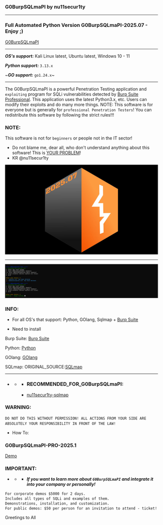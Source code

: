 ### G0BurpSQLmaPI by nu11secur1ty

------------------------------------------------------------------------------------------

### Full Automated Python Version G0BurpSQLmaPI-2025.07 - Enjoy ;)

[G0BurpSQLmaPI](https://github.com/nu11secur1ty/G0BurpSQLmaPI/tree/master/program/Full_Python_Automated)

-----------------------------------------------------------------------------------------

***OS's support:*** Kali Linux latest, Ubuntu latest, Windows 10 - 11

***Python support:*** `3.13.x`

~***GO support:*** `go1.24.x`~

-----------------------------------------------------------------------------------------

The G0BurpSQLmaPI is a powerful Penetration Testing application and `exploiting` program for SQLi vulnerabilities detected by [Burp Suite Professional](https://portswigger.net/burp/releases#professional).
This application uses the latest Python3.x, etc. Users can modify their exploits and do many more things.
NOTE: This software is for everyone but is generally for `professional Penetration Testers`!
You can redistribute this software by following the strict rules!!!

### NOTE:
This software is not for `beginners` or people not in the IT sector!
- Do not blame me, dear all, who don't understand anything about this software! This is [YOUR PROBLEM](https://www.youtube.com/watch?v=q291rwrDiCQ)!
- KR @nu11secur1ty


[![](/Docs/G0BurpSQLmaPI.png)](https://youtu.be/w3co6tvUhWw?si=zeXZqAYqxhSGJ-bh)

------------------------------------------------------------------------------------------------------------

[![](/Docs/menu.png)](https://youtu.be/w3co6tvUhWw?si=zeXZqAYqxhSGJ-bh)

### INFO:
- For all OS's that support: Python, GOlang, Sqlmap + [Burp Suite](https://portswigger.net/burp/releases#professional)

- Need to install

Burp Suite:
[Burp Suite](https://portswigger.net/burp/releases#professional)

Python:
[Python](https://www.python.org/)

GOlang:
[GOlang](https://tip.golang.org/)

SQLmap:
ORIGINAL_SOURCE:[SQLmap](https://github.com/sqlmapproject/sqlmap)

--------------------------------------------------------------------------------------

- - - ### RECOMMENDED_FOR_G0BurpSQLmaPI:
    - [nu11secur1ty-sqlmap](https://github.com/nu11secur1ty/sqlmap-nu11secur1ty)

### WARNING:
`DO NOT DO THIS WITHOUT PERMISSION! ALL ACTIONS FROM YOUR SIDE ARE ABSOLUTELY YOUR RESPONSIBILITY IN FRONT OF THE LAW!`

- How To:

### G0BurpSQLmaPI-PRO-2025.1

[Demo](https://www.youtube.com/watch?v=w3co6tvUhWw)

### IMPORTANT: 

 - - - ***If you want to learn more about `G0BurpSQLmaPI` and integrate it into your company or personally!***

```
For corporate demos $5000 for 2 days.
Includes all types of SQLi and examples of them.
Demonstrations, installation, and customization.
For public demos: $50 per person for an invitation to attend - ticket!
```
Greetings to All
